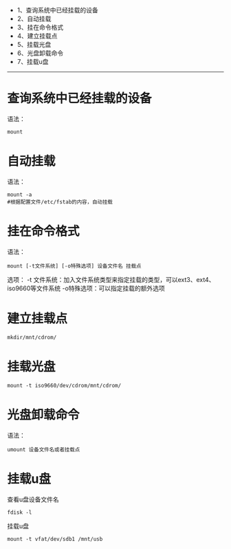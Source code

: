 - 1、查询系统中已经挂载的设备
- 2、自动挂载
- 3、挂在命令格式
- 4、建立挂载点
- 5、挂载光盘
- 6、光盘卸载命令
- 7、挂载u盘


----------

# 查询系统中已经挂载的设备
语法：
```
mount
```
# 自动挂载
语法：
```
mount -a
#根据配置文件/etc/fstab的内容，自动挂载
```
# 挂在命令格式
语法：
```
mount [-t文件系统] [-o特殊选项] 设备文件名 挂载点
```
选项：
-t 文件系统：加入文件系统类型来指定挂载的类型，可以ext3、ext4、iso9660等文件系统
-o特殊选项：可以指定挂载的额外选项

# 建立挂载点
```
mkdir/mnt/cdrom/
```

# 挂载光盘
```
mount -t iso9660/dev/cdrom/mnt/cdrom/
```
# 光盘卸载命令
语法：
```
umount 设备文件名或者挂载点
```
# 挂载u盘
查看u盘设备文件名
```
fdisk -l
```
挂载u盘
```
mount -t vfat/dev/sdb1 /mnt/usb
```